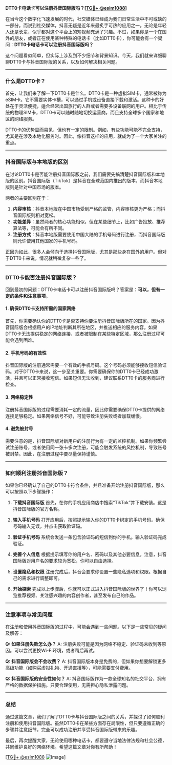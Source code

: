 **DTT0卡电话卡可以注册抖音国际版吗？[[TG💪+ @esim1088](https://t.me/s/esim1088)]**

在当今这个数字化飞速发展的时代，社交媒体已经成为我们日常生活中不可或缺的一部分。而说到社交媒体，抖音无疑是近年来最炙手可热的应用之一。无论是年轻人还是长辈，似乎都对这个平台上的短视频充满了兴趣。不过，如果你是一个在国外的朋友，或者正在使用某种特殊的电话卡（比如DTT0卡），你可能会有一个疑问：**DTT0卡电话卡可以注册抖音国际版吗？**

这个问题看似简单，但实际上涉及到不少细节和背景知识。今天，我们就来详细聊聊DTT0卡与抖音国际版的关系，以及如何解决相关问题。

---

### 什么是DTT0卡？

首先，让我们来了解一下DTT0卡是什么。DTT0卡是一种虚拟SIM卡，通常被称为eSIM卡。它不需要实体卡槽，可以通过手机或设备直接下载和激活。这种卡的好处在于灵活便捷，适合经常出国旅行的人群或者需要多设备联网的用户。相比于传统的物理SIM卡，DTT0卡可以随时随地切换运营商，而且支持全球多个国家和地区的网络服务。

DTT0卡的优势显而易见，但也有一定的限制。例如，有些功能可能不完全支持，尤其是在涉及本地化服务时。因此，像抖音这样的应用，就成为了一个大家关注的重点。

---

### 抖音国际版与本地版的区别

在讨论DTT0卡是否能注册抖音国际版之前，我们需要先搞清楚抖音国际版和本地版的区别。抖音国际版（TikTok）是抖音在全球范围内推出的版本，而抖音本地版则是针对中国市场的版本。

两者的主要区别在于：

1. **内容审核**：抖音本地版在中国市场受到严格的监管，内容审核更为严格；而抖音国际版则相对宽松。
2. **功能差异**：虽然两者的核心功能相似，但在某些细节上，比如广告投放、推荐算法等，可能会有所不同。
3. **注册方式**：抖音本地版需要使用中国大陆的手机号码进行注册，而抖音国际版则允许使用其他国家的手机号码。

正因为如此，很多人会倾向于选择抖音国际版，尤其是那些身在国外的用户。但对于DTT0卡来说，情况就稍微复杂一些了。

---

### DTT0卡能否注册抖音国际版？

回到最初的问题：DTT0卡电话卡可以注册抖音国际版吗？答案是：**可以，但有一定的条件和注意事项**。

#### 1. 确保DTT0卡支持所需的国家网络
首先，你需要确认你的DTT0卡是否支持你要注册抖音国际版所在的国家。因为抖音国际版会根据用户的IP地址判断其所在地区，并推送相应的服务内容。如果DTT0卡无法提供稳定的网络连接，或者被限制在某些特定区域，那么注册过程可能会遇到困难。

#### 2. 手机号码的有效性
抖音国际版的注册通常需要一个有效的手机号码。这个号码必须能够接收短信验证码。对于DTT0卡来说，这一步至关重要。你需要确保你的DTT0卡已经成功激活，并且可以正常接收短信。如果短信无法收到，建议联系DTT0卡的服务商进行检查。

#### 3. 网络稳定性
注册抖音国际版的过程需要消耗一定的流量，因此你需要确保DTT0卡提供的网络连接足够稳定。如果网络信号不好，可能导致注册失败或者加载缓慢。

#### 4. 避免被封号
需要注意的是，抖音国际版对新用户的注册行为有一定的监控机制。如果你频繁尝试注册账号，或者使用同一张卡多次注册，可能会触发系统的风控机制，导致账号被封禁。因此，在注册过程中要尽量保持谨慎。

---

### 如何顺利注册抖音国际版？

如果你已经确认了自己的DTT0卡符合条件，并且准备开始注册抖音国际版，那么可以按照以下步骤操作：

1. **下载抖音国际版**
   首先，在你的手机应用商店中搜索“TikTok”并下载安装。这是抖音国际版的官方名称。

2. **输入手机号码**
   打开应用后，按照提示输入你的DTT0卡绑定的手机号码。确保号码输入无误，并点击获取验证码。

3. **验证手机号码**
   系统会发送一条包含验证码的短信到你的手机。输入验证码完成验证。

4. **完善个人信息**
   根据提示填写你的用户名、密码以及其他必要信息。注意，抖音国际版对用户名的要求较为宽松，你可以自由选择。

5. **设置隐私和权限**
   注册完成后，抖音会要求你设置一些隐私选项和权限。根据自己的需求进行调整即可。

6. **开始探索**
   完成以上步骤后，你就可以正式进入抖音国际版的世界了！你可以浏览推荐视频、关注感兴趣的内容创作者，甚至发布自己的作品。

---

### 注意事项与常见问题

在注册和使用抖音国际版的过程中，可能会遇到一些问题。以下是一些常见的疑问及解答：

**Q: 如果注册失败怎么办？**
A: 注册失败可能是因为网络不稳定、验证码未收到等原因。可以尝试更换Wi-Fi环境，或者稍后再试。

**Q: 抖音国际版会不会收费？**
A: 抖音国际版本身是免费的，但如果你想要解锁更多高级功能（如购买虚拟礼物、开通直播等），可能需要支付费用。

**Q: 抖音国际版的安全性如何？**
A: 抖音国际版作为一款全球知名的社交平台，拥有严格的数据保护措施。只要合理使用，无需担心隐私泄露问题。

---

### 总结

通过这篇文章，我们了解了DTT0卡与抖音国际版之间的关系，并探讨了如何顺利注册和使用抖音国际版。虽然DTT0卡在某些方面存在局限性，但只要遵循正确的步骤并注意细节，完全可以成功注册并享受抖音国际版带来的乐趣。

最后，再次提醒大家，无论使用哪种电话卡，都要遵守当地法律法规和社会公德，共同维护良好的网络环境。希望这篇文章对你有所帮助！

[[TG💪+ @esim1088](https://t.me/s/esim1088) ![Image](https://i.postimg.cc/4NQfJmqS/Snipaste-2025-05-13-00-14-12.png)]